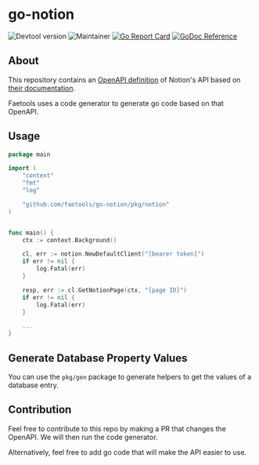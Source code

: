 # go-notion

![Devtool version](https://img.shields.io/badge/Devtool-0.0.18-brightgreen.svg)
![Maintainer](https://img.shields.io/badge/team-firestarters-blue)
[![Go Report Card](https://goreportcard.com/badge/github.com/faetools/go-notion)](https://goreportcard.com/report/github.com/faetools/go-notion)
[![GoDoc Reference](https://img.shields.io/badge/godoc-reference-blue.svg)](https://pkg.go.dev/github.com/faetools/go-notion)

## About

This repository contains an [OpenAPI definition](api/openapi.yaml) of Notion's API based on [their documentation](https://developers.notion.com/).

Faetools uses a code generator to generate go code based on that OpenAPI.

## Usage

```go
package main

import (
	"context"
	"fmt"
	"log"

	"github.com/faetools/go-notion/pkg/notion"
)


func main() {
	ctx := context.Background()

	cl, err := notion.NewDefaultClient("[bearer token]")
	if err != nil {
		log.Fatal(err)
	}

	resp, err := cl.GetNotionPage(ctx, "[page ID]")
	if err != nil {
		log.Fatal(err)
	}

	...
}
```

## Generate Database Property Values

You can use the `pkg/gen` package to generate helpers to get the values of a database entry.

## Contribution

Feel free to contribute to this repo by making a PR that changes the OpenAPI. We will then run the code generator.

Alternatively, feel free to add go code that will make the API easier to use.

